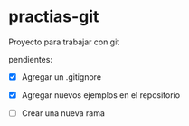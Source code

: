 # practias-git
Proyecto para trabajar con git

pendientes:

- [X] Agregar un .gitignore

- [X] Agregar nuevos ejemplos en el repositorio

- [ ] Crear una nueva rama


